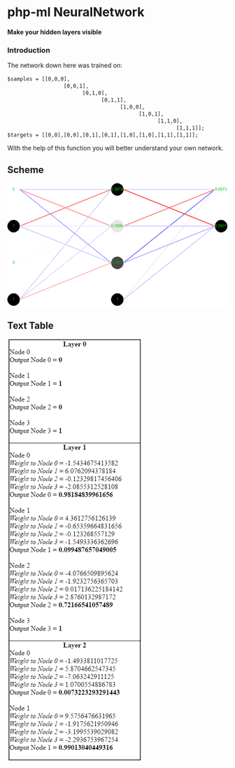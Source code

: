 # php-ml NeuralNetwork
#### Make your hidden layers visible
### Introduction
The network down here was trained on:
```
$samples = [[0,0,0],
                  [0,0,1],
                        [0,1,0],
                              [0,1,1],
                                    [1,0,0],
                                          [1,0,1],
                                                [1,1,0],
                                                      [1,1,1]];
$targets = [[0,0],[0,0],[0,1],[0,1],[1,0],[1,0],[1,1],[1,1]];
```
With the help of this function you will better understand your own network.
## Scheme
![Scheme](https://github.com/DEMAN714/php-ml-NeuralNetwork/raw/master/s%D1%81heme.png)
## Text Table
![Table](https://github.com/DEMAN714/php-ml-NeuralNetwork/raw/master/table.png)
